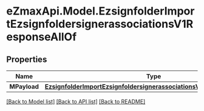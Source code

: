 
# eZmaxApi.Model.EzsignfolderImportEzsignfoldersignerassociationsV1ResponseAllOf

## Properties

Name | Type | Description | Notes
------------ | ------------- | ------------- | -------------
**MPayload** | [**EzsignfolderImportEzsignfoldersignerassociationsV1ResponseMPayload**](EzsignfolderImportEzsignfoldersignerassociationsV1ResponseMPayload.md) |  | 

[[Back to Model list]](../README.md#documentation-for-models)
[[Back to API list]](../README.md#documentation-for-api-endpoints)
[[Back to README]](../README.md)

